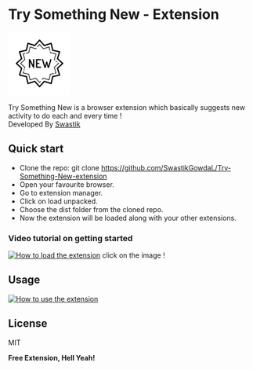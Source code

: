 <h1 class="code-line" data-line-start=0 data-line-end=1 ><a id="Try_Something_New__Extension_0"></a>Try Something New - Extension</h1>
<p class="has-line-data" data-line-start="2" data-line-end="3"><a href="#"><img src="dist/Icon-128.png" alt="TSM-Ext"></a></p>
<p class="has-line-data" data-line-start="5" data-line-end="7">Try Something New is a browser extension which basically suggests new activity to do each and every time !<br>
Developed By <a href="https://swastikgowdal.github.io/SwastikGowda-Portfolio/">Swastik</a></p>
<h2 class="code-line" data-line-start=8 data-line-end=9 ><a id="Quick_start_8"></a>Quick start</h2>
<ul>
<li class="has-line-data" data-line-start="10" data-line-end="11">Clone the repo: git clone <a href="https://github.com/SwastikGowdaL/Try-Something-New-extension">https://github.com/SwastikGowdaL/Try-Something-New-extension</a></li>
<li class="has-line-data" data-line-start="11" data-line-end="12">Open your favourite browser.</li>
<li class="has-line-data" data-line-start="12" data-line-end="13">Go to extension manager.</li>
<li class="has-line-data" data-line-start="13" data-line-end="14">Click on load unpacked.</li>
<li class="has-line-data" data-line-start="14" data-line-end="15">Choose the dist folder from the cloned repo.</li>
<li class="has-line-data" data-line-start="15" data-line-end="17">Now the extension will be loaded along with your other extensions.</li>
</ul>
<h3 class="code-line" data-line-start=17 data-line-end=18 ><a id="Video_tutorial_on_getting_started_17"></a>Video tutorial on getting started</h3>

[![How to load the extension](https://user-images.githubusercontent.com/68393994/110444820-768fd000-80e3-11eb-8b12-89482ca17c42.png)](https://user-images.githubusercontent.com/68393994/110443472-f3ba4580-80e1-11eb-8c47-e1465b508c24.mp4)
click on the image !

<h2 class="code-line" data-line-start=21 data-line-end=22 ><a id="Usage_21"></a>Usage</h2>

[![How to use the extension](https://user-images.githubusercontent.com/68393994/110445956-b1463800-80e4-11eb-8e75-7849061c3489.png)](https://user-images.githubusercontent.com/68393994/110445610-50b6fb00-80e4-11eb-8831-537341113382.mp4)


<h2 class="code-line" data-line-start=25 data-line-end=26 ><a id="License_25"></a>License</h2>
<p class="has-line-data" data-line-start="27" data-line-end="28">MIT</p>
<p class="has-line-data" data-line-start="29" data-line-end="30"><strong>Free Extension, Hell Yeah!</strong></p>
